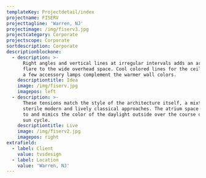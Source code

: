 ```yaml
---
templateKey: Projectdetail/index
projectname: FISERV
projecttagline: 'Warren, NJ'
projectimage: /img/fiserv3.jpg
projectcategory: Corporate
projectscope: Corporate
sortdescription: Corporate
descriptionblockone:
  - description: >-
      Right angles and vertical lines at irregular intervals adds an artistic
      flare to the wide overhead space. Cool colored lines for the ceilings with
      a few accessory lamps complement the warmer wall colors.
    descriptiontitle: Idea
    image: /img/fiserv.jpg
    imagepos: left
  - description: >-
      These tensions match the style of the architecture itself, a mixture of
      sterile modern and lively classical approaches. The atrium space adjusts
      to and mimics the color of the daylight outside over the course of each
      sun cycle.
    descriptiontitle: Live
    image: /img/fiserv2.jpg
    imagepos: right
extrafield:
  - label: Client
    value: tvsdesign
  - label: Location
    value: 'Warren, NJ'
---
```


